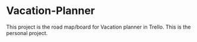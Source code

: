 # Vacation-Planner
This project is the road map/board for Vacation planner in Trello. This is the personal project.
